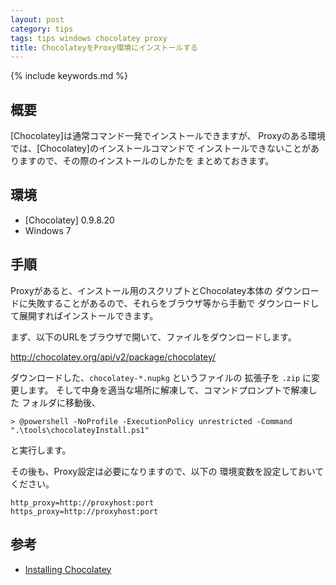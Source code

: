 ```yaml
---
layout: post
category: tips
tags: tips windows chocolatey proxy
title: ChocolateyをProxy環境にインストールする
---
```

{% include keywords.md %}

## 概要

[Chocolatey]は通常コマンド一発でインストールできますが、
Proxyのある環境では、[Chocolatey]のインストールコマンドで
インストールできないことがありますので、その際のインストールのしかたを
まとめておきます。

## 環境

* [Chocolatey] 0.9.8.20
* Windows 7

## 手順

Proxyがあると、インストール用のスクリプトとChocolatey本体の
ダウンロードに失敗することがあるので、それらをブラウザ等から手動で
ダウンロードして展開すればインストールできます。

まず、以下のURLをブラウザで開いて、ファイルをダウンロードします。

<http://chocolatey.org/api/v2/package/chocolatey/>

ダウンロードした、`chocolatey-*.nupkg` というファイルの
拡張子を `.zip` に変更します。
そして中身を適当な場所に解凍して、コマンドプロンプトで解凍した
フォルダに移動後、

    > @powershell -NoProfile -ExecutionPolicy unrestricted -Command ".\tools\chocolateyInstall.ps1"

と実行します。

その後も、Proxy設定は必要になりますので、以下の
環境変数を設定しておいてください。

    http_proxy=http://proxyhost:port
    https_proxy=http://proxyhost:port

## 参考

* [Installing Chocolatey](https://github.com/chocolatey/chocolatey/wiki/Installation)
